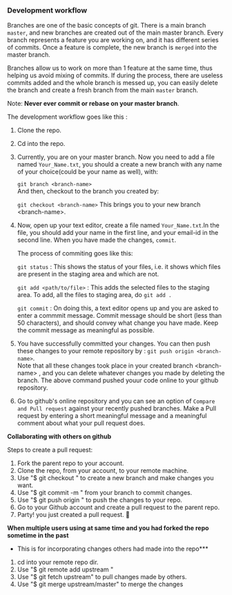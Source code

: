 
### Development workflow

Branches are one of the basic concepts of git. There is a main branch `master`, and new branches are created out of the main master branch. Every branch represents a feature you are working on, and it has different series of commits. Once a feature is complete, the new branch is `merged` into the master branch.

Branches allow us to work on more than 1 feature at the same time, thus helping us avoid mixing of commits. If during the process, there are useless commits added and the whole branch is messed up, you can easily delete the branch and create a fresh branch from the main `master` branch.

Note: **Never ever commit or rebase on your master branch**.

The development workflow goes like this :

1. Clone the repo.
2. Cd into the repo.
3. Currently, you are on your master branch. Now you need to add a file named `Your_Name.txt`, you should a create a new branch with any name of your choice(could be your name as well), with:    

    `git branch <branch-name>`    
    And then, checkout to the branch you created by:
    
    `git checkout <branch-name>`
    This brings you to your new branch \<branch-name>.
    
4. Now, open up your text editor, create a file named `Your_Name.txt`.In the file, you should add your name in the first line, and your email-id in the second line. When you have made the changes, `commit`.

    The process of commiting goes like this:
    
    `git status` : This shows the status of your files, i.e. it shows which files are present in the staging area and which are not.
    
    `git add <path/to/file>` : This adds the selected files to the staging area. To add, all the files to staging area, do `git add .`
    
    `git commit` : On doing this, a text editor opens up and you are asked to enter a commmit message. Commit message should be short (less than 50 characters), and should convey what change you have made. Keep the commit message as meaningful as possible.
    
5. You have successfully committed your changes. You can then push these changes to your remote repository by :
    `git push origin <branch-name>`.    
    Note that all these changes took place in your created branch \<branch-name> , and you can delete whatever changes you made by deleting the branch. The above command pushed youur code online to your github repository.
    
6. Go to github's online repository and you can see an option of `Compare and Pull request` against your recently pushed branches. Make a Pull request by entering a short meaningful message and a meaningful comment about what your pull request does.

**Collaborating with others on github**

Steps to create a pull request:
1) Fork the parent repo to your account.
2) Clone the repo, from your account, to your remote machine.
3) Use "$ git checkout <newbranchname>" to create a new branch and make changes you want.
4) Use "$ git commit -m <comments>" from your branch to commit changes.
5) Use "$ git push origin <branchname>" to push the changes to your repo.
6) Go to your Github account and create a pull request to the parent repo.
7) Party! you just created a pull request. 🙂

**When multiple users using at same time and you had forked the repo sometime in the past**
* This is for incorporating changes others had made into the repo***

1) cd into your remote repo dir.
2) Use "$ git remote add upstream <clone link of parent repo>"
3) Use "$ git fetch upstream" to pull changes made by others.
4) Use "$ git merge upstream/master" to merge the changes
